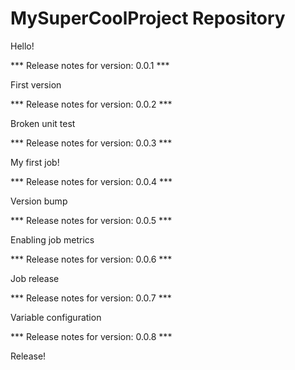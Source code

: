 # MySuperCoolProject Repository

Hello!


*** Release notes for version: 0.0.1 ***

First version

*** Release notes for version: 0.0.2 ***

Broken unit test

*** Release notes for version: 0.0.3 ***

My first job!

*** Release notes for version: 0.0.4 ***

Version bump

*** Release notes for version: 0.0.5 ***

Enabling job metrics

*** Release notes for version: 0.0.6 ***

Job release

*** Release notes for version: 0.0.7 ***

Variable configuration

*** Release notes for version: 0.0.8 ***

Release!